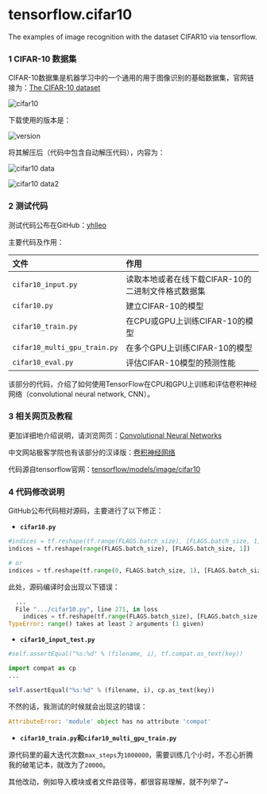 # tensorflow.cifar10
The examples of image recognition with the dataset CIFAR10 via tensorflow.

### **1 CIFAR-10 数据集**
CIFAR-10数据集是机器学习中的一个通用的用于图像识别的基础数据集，官网链接为：[The CIFAR-10 dataset](http://www.cs.toronto.edu/~kriz/cifar.html)

![cifar10](http://img.blog.csdn.net/20160226153743929)

下载使用的版本是：

![version](http://img.blog.csdn.net/20160226160254186)

将其解压后（代码中包含自动解压代码），内容为：

 ![cifar10 data](http://img.blog.csdn.net/20160226160343415)

![cifar10 data2](http://img.blog.csdn.net/20160226160405884)

### **2 测试代码**
测试代码公布在GitHub：[yhlleo](https://github.com/yhlleo/tensorflow.cifar10)

主要代码及作用：

|文件|作用|
|:--------------|:--------------|
|`cifar10_input.py`|读取本地或者在线下载CIFAR-10的二进制文件格式数据集|
|`cifar10.py`|建立CIFAR-10的模型|
|`cifar10_train.py`|在CPU或GPU上训练CIFAR-10的模型|
|`cifar10_multi_gpu_train.py`|在多个GPU上训练CIFAR-10的模型|
|`cifar10_eval.py`|评估CIFAR-10模型的预测性能|


该部分的代码，介绍了如何使用TensorFlow在CPU和GPU上训练和评估卷积神经网络（convolutional neural network, CNN）。

### **3 相关网页及教程**
更加详细地介绍说明，请浏览网页：[Convolutional Neural Networks](http://tensorflow.org/tutorials/deep_cnn/) 

中文网站极客学院也有该部分的汉译版：[卷积神经网络](http://wiki.jikexueyuan.com/project/tensorflow-zh/tutorials/deep_cnn.html)

代码源自tensorflow官网：[tensorflow/models/image/cifar10](https://tensorflow.googlesource.com/tensorflow/+/master/tensorflow/models/image/cifar10)

### **4 代码修改说明**
GitHub公布代码相对源码，主要进行了以下修正：

 - **`cifar10.py`**
 
```python
#indices = tf.reshape(tf.range(FLAGS.batch_size), [FLAGS.batch_size, 1])
indices = tf.reshape(range(FLAGS.batch_size), [FLAGS.batch_size, 1])

# or
indices = tf.reshape(tf.range(0, FLAGS.batch_size, 1), [FLAGS.batch_size, 1])
```

此处，源码编译时会出现以下错误：

```python
  ...
  File ".../cifar10.py", line 271, in loss
    indices = tf.reshape(tf.range(FLAGS.batch_size), [FLAGS.batch_size, 1])
TypeError: range() takes at least 2 arguments (1 given)
```

 - **`cifar10_input_test.py`**

```python
#self.assertEqual("%s:%d" % (filename, i), tf.compat.as_text(key))

import compat as cp
...

self.assertEqual("%s:%d" % (filename, i), cp.as_text(key))
```

不然的话，我测试的时候就会出现这的错误：

```python
AttributeError: 'module' object has no attribute 'compat'
```

 - **`cifar10_train.py`**和**`cifar10_multi_gpu_train.py`**

源代码里的最大迭代次数`max_steps`为`1000000`，需要训练几个小时，不忍心折腾我的破笔记本，就改为了`20000`。

其他改动，例如导入模块或者文件路径等，都很容易理解，就不列举了~
